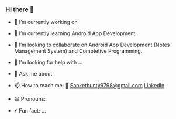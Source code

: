 ### Hi there 👋

- 🔭 I’m currently working on 
- 🌱 I’m currently learning Android App Development.
- 👯 I’m looking to collaborate on Android App Development (Notes Management System) and Comptetive Programming.
- 🤔 I’m looking for help with ...
- 💬 Ask me about 
- 📫 How to reach me: 📧 Sanketbunty9798@gmail.com [LinkedIn](https://www.linkedin.com/in/sank-et-data/)

- 😄 Pronouns: 
- ⚡ Fun fact: ...
